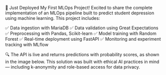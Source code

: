 🚀 Just Deployed My First MLOps Project!
Excited to share the complete implementation of an MLOps pipeline built to predict student depression using machine learning. This project includes:

✅ Data ingestion with MariaDB
✅ Data validation using Great Expectations
✅ Preprocessing with Pandas, Scikit-learn
✅ Model training with Random Forest
✅ Real-time deployment using FastAPI
✅ Monitoring and experiment tracking with MLflow

🔍 The API is live and returns predictions with probability scores, as shown in the image below. This solution was built with ethical AI practices in mind — including k-anonymity and role-based access for data privacy.
